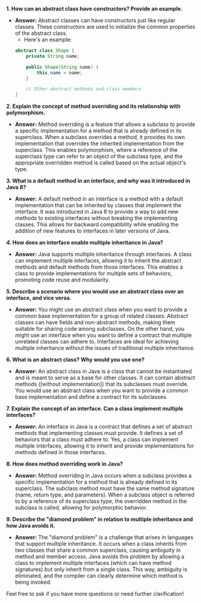 

**1. How can an abstract class have constructors? Provide an example.**
- **Answer:** Abstract classes can have constructors just like regular classes. These constructors are used to initialize the common properties of the abstract class. 
    -   Here's an example:
   ```java
   abstract class Shape {
       private String name;

       public Shape(String name) {
           this.name = name;
       }

       // Other abstract methods and class members
   }
   ```

**2. Explain the concept of method overriding and its relationship with polymorphism.**
- **Answer:** Method overriding is a feature that allows a subclass to provide a specific implementation for a method that is already defined in its superclass. When a subclass overrides a method, it provides its own implementation that overrides the inherited implementation from the superclass. This enables polymorphism, where a reference of the superclass type can refer to an object of the subclass type, and the appropriate overridden method is called based on the actual object's type.

**3. What is a default method in an interface, and why was it introduced in Java 8?**
- **Answer:** A default method in an interface is a method with a default implementation that can be inherited by classes that implement the interface. It was introduced in Java 8 to provide a way to add new methods to existing interfaces without breaking the implementing classes. This allows for backward compatibility while enabling the addition of new features to interfaces in later versions of Java.

**4. How does an interface enable multiple inheritance in Java?**
- **Answer:** Java supports multiple inheritance through interfaces. A class can implement multiple interfaces, allowing it to inherit the abstract methods and default methods from those interfaces. This enables a class to provide implementations for multiple sets of behaviors, promoting code reuse and modularity.

**5. Describe a scenario where you would use an abstract class over an interface, and vice versa.**
- **Answer:** You might use an abstract class when you want to provide a common base implementation for a group of related classes. Abstract classes can have fields and non-abstract methods, making them suitable for sharing code among subclasses. On the other hand, you might use an interface when you want to define a contract that multiple unrelated classes can adhere to. Interfaces are ideal for achieving multiple inheritance without the issues of traditional multiple inheritance.

**6. What is an abstract class? Why would you use one?**
- **Answer:** An abstract class in Java is a class that cannot be instantiated and is meant to serve as a base for other classes. It can contain abstract methods ([without implementation]) that its subclasses must override. You would use an abstract class when you want to provide a common base implementation and define a contract for its subclasses.

**7. Explain the concept of an interface. Can a class implement multiple interfaces?**
- **Answer:** An interface in Java is a contract that defines a set of abstract methods that implementing classes must provide. It defines a set of behaviors that a class must adhere to. Yes, a class can implement multiple interfaces, allowing it to inherit and provide implementations for methods defined in those interfaces.

**8. How does method overriding work in Java?**
- **Answer:** Method overriding in Java occurs when a subclass provides a specific implementation for a method that is already defined in its superclass. The subclass method must have the same method signature (name, return type, and parameters). When a subclass object is referred to by a reference of its superclass type, the overridden method in the subclass is called, allowing for polymorphic behavior.

**9. Describe the "diamond problem" in relation to multiple inheritance and how Java avoids it.**
- **Answer:** The "diamond problem" is a challenge that arises in languages that support multiple inheritance. It occurs when a class inherits from two classes that share a common superclass, causing ambiguity in method and member access. Java avoids this problem by allowing a class to implement multiple interfaces (which can have method signatures) but only inherit from a single class. This way, ambiguity is eliminated, and the compiler can clearly determine which method is being invoked.

Feel free to ask if you have more questions or need further clarification!